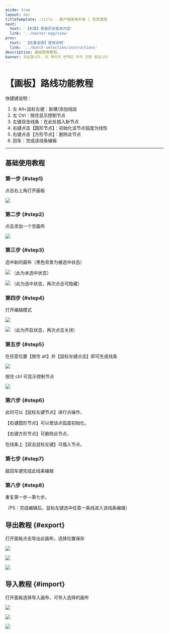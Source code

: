 ```yaml
---
aside: true
layout: doc
titleTemplate: :title - 客户端使用手册 | 空荧酒馆
next:
  text: '【彩蛋】查看历史版本内容'
  link: '../easter-egg/view'
prev:
  text: '【批量选择】使用说明'
  link: '../batch-selection/instructions'
description: 基础使用教程。
banner: 죄송합니다. 이 페이지 번역은 아직 진행 중입니다
---
```


[文：【画板】路线功能教程]: # 'https://support.qq.com/products/321980/faqs/121965'

# 【画板】路线功能教程

快捷键说明：

1. 左 Alt+鼠标左键：新建/添加线段
2. 左 Ctrl：按住显示控制节点
3. 左键双击线条：在此处插入新节点
4. 右键点击【圆形节点】：初始化该节点弧度为线性
5. 右键点击【方形节点】：删除此节点
6. 回车：完成该线条编辑

---

## 基础使用教程

### 第一步 {#step1}

点击右上角打开画板

![](/imgs/ko/manual/canvas/1.png)

### 第二步 {#step2}

点击添加一个空画布

![](/imgs/ko/manual/canvas/2.png)

### 第三步 {#step3}

选中新的画布（黑色背景为被选中状态）

![](/imgs/ko/manual/canvas/3.png)
（此为未选中状态）

![](/imgs/ko/manual/canvas/4.png)
（此为选中状态，再次点击可隐藏）

### 第四步 {#step4}

打开编辑模式

![](/imgs/ko/manual/canvas/5.png)

![](/imgs/ko/manual/canvas/6.png)
（此为开启状态，再次点击关闭）

### 第五步 {#step5}

在任意位置【按住 alt】并【鼠标左键点击】即可生成线条

![](/imgs/ko/manual/canvas/7.png)

按住 ctrl 可显示控制节点

![](/imgs/ko/manual/canvas/9.png)

### 第六步 {#step6}

此时可以【鼠标左键节点】进行点操作，

【右键圆形节点】可以使该点弧度初始化，

【右键方形节点】可删除此节点，

在线条上【双击鼠标左键】可插入节点。

### 第七步 {#step7}

敲回车键完成此线条编辑

### 第八步 {#step8}

重复第一步—第七步。

（PS：完成编辑后，鼠标左键选中任意一条线进入该线条编辑）

## 导出教程 {#export}

打开面板点击导出此画布，选择位置保存

![](/imgs/ko/manual/canvas/10.png)

![](/imgs/ko/manual/canvas/11.png)

![](/imgs/ko/manual/canvas/12.png)

## 导入教程 {#import}

打开面板选择导入画布，可导入选择的画布

![](/imgs/ko/manual/canvas/13.png)

![](/imgs/ko/manual/canvas/14.png)

![](/imgs/ko/manual/canvas/15.png)
